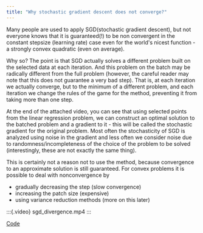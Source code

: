 ```yaml
---
title: "Why stochastic gradient descent does not converge?"
---
```


Many people are used to apply SGD(stochastic gradient descent), but not everyone knows that it is guaranteed(!) to be non convergent in the constant stepsize (learning rate) case even for the world's nicest function - a strongly convex quadratic (even on average).

Why so? The point is that SGD actually solves a different problem built on the selected data at each iteration. And this problem on the batch may be radically different from the full problem (however, the careful reader may note that this does not guarantee a very bad step). That is, at each iteration we actually converge, but to the minimum of a different problem, and each iteration we change the rules of the game for the method, preventing it from taking more than one step.

At the end of the attached video, you can see that using selected points from the linear regression problem, we can construct an optimal solution to the batched problem and a gradient to it - this will be called the stochastic gradient for the original problem. Most often the stochasticity of SGD is analyzed using noise in the gradient and less often we consider noise due to randomness/incompleteness of the choice of the problem to be solved (interestingly, these are not exactly the same thing).  

This is certainly not a reason not to use the method, because convergence to an approximate solution is still guaranteed. For convex problems it is possible to deal with nonconvergence by 
* gradually decreasing the step (slow convergence)
* increasing the patch size (expensive)
* using variance reduction methods (more on this later)

:::{.video}
sgd_divergence.mp4
:::

[Code](https://colab.research.google.com/github/MerkulovDaniil/optim/blob/master/assets/Notebooks/SGD_2d_visualization.ipynb)